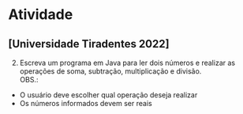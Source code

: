 # Atividade

## [Universidade Tiradentes 2022]  


2) Escreva um programa em Java para ler dois números e realizar as operações de soma, subtração, multiplicação e divisão.  
OBS.:
* O usuário deve escolher qual operação deseja realizar
* Os números informados devem ser reais

